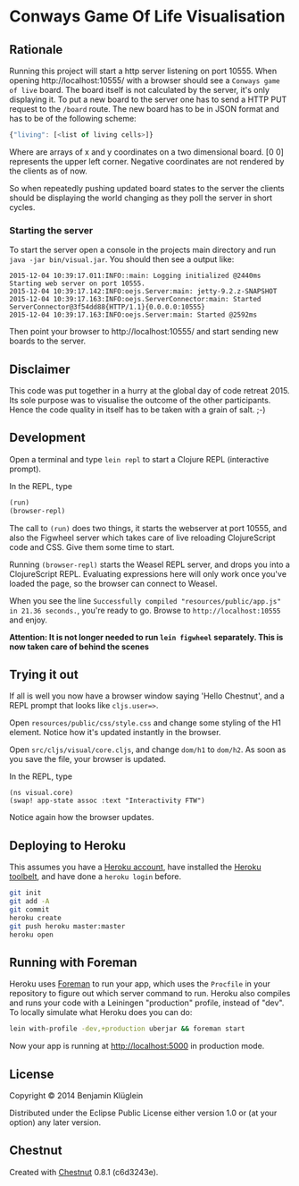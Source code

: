 # Conways Game Of Life Visualisation

## Rationale

Running this project will start a http server listening on port 10555.
When opening http://localhost:10555/ with a browser should see a `Conways game of live` board.
The board itself is not calculated by the server, it's only displaying it.
To put a new board to the server one has to send a HTTP PUT request to the
`/board` route.
The new board has to be in JSON format and has to be of the following scheme:
```javascript
{"living": [<list of living cells>]}
```
Where <list of living cells> are arrays of x and y coordinates on a two dimensional
board. [0 0] represents the upper left corner. Negative coordinates are not rendered by the
clients as of now.

So when repeatedly pushing updated board states to the server the clients should be displaying
the world changing as they poll the server in short cycles.

### Starting the server

To start the server open a console in the projects main directory and run `java -jar bin/visual.jar`.
You should then see a output like:

```
2015-12-04 10:39:17.011:INFO::main: Logging initialized @2440ms
Starting web server on port 10555.
2015-12-04 10:39:17.142:INFO:oejs.Server:main: jetty-9.2.z-SNAPSHOT
2015-12-04 10:39:17.163:INFO:oejs.ServerConnector:main: Started ServerConnector@3f54dd88{HTTP/1.1}{0.0.0.0:10555}
2015-12-04 10:39:17.163:INFO:oejs.Server:main: Started @2592ms
```
Then point your browser to http://localhost:10555/ and start sending new boards to the server.

## Disclaimer

This code was put together in a hurry at the global day of code retreat 2015.
Its sole purpose was to visualise the outcome of the other participants.
Hence the code quality in itself has to be taken with a grain of salt. ;-)


## Development

Open a terminal and type `lein repl` to start a Clojure REPL
(interactive prompt).

In the REPL, type

```clojure
(run)
(browser-repl)
```

The call to `(run)` does two things, it starts the webserver at port
10555, and also the Figwheel server which takes care of live reloading
ClojureScript code and CSS. Give them some time to start.

Running `(browser-repl)` starts the Weasel REPL server, and drops you
into a ClojureScript REPL. Evaluating expressions here will only work
once you've loaded the page, so the browser can connect to Weasel.

When you see the line `Successfully compiled "resources/public/app.js"
in 21.36 seconds.`, you're ready to go. Browse to
`http://localhost:10555` and enjoy.

**Attention: It is not longer needed to run `lein figwheel`
  separately. This is now taken care of behind the scenes**

## Trying it out

If all is well you now have a browser window saying 'Hello Chestnut',
and a REPL prompt that looks like `cljs.user=>`.

Open `resources/public/css/style.css` and change some styling of the
H1 element. Notice how it's updated instantly in the browser.

Open `src/cljs/visual/core.cljs`, and change `dom/h1` to
`dom/h2`. As soon as you save the file, your browser is updated.

In the REPL, type

```
(ns visual.core)
(swap! app-state assoc :text "Interactivity FTW")
```

Notice again how the browser updates.

## Deploying to Heroku

This assumes you have a
[Heroku account](https://signup.heroku.com/dc), have installed the
[Heroku toolbelt](https://toolbelt.heroku.com/), and have done a
`heroku login` before.

``` sh
git init
git add -A
git commit
heroku create
git push heroku master:master
heroku open
```

## Running with Foreman

Heroku uses [Foreman](http://ddollar.github.io/foreman/) to run your
app, which uses the `Procfile` in your repository to figure out which
server command to run. Heroku also compiles and runs your code with a
Leiningen "production" profile, instead of "dev". To locally simulate
what Heroku does you can do:

``` sh
lein with-profile -dev,+production uberjar && foreman start
```

Now your app is running at
[http://localhost:5000](http://localhost:5000) in production mode.

## License

Copyright © 2014 Benjamin Klüglein

Distributed under the Eclipse Public License either version 1.0 or (at
your option) any later version.

## Chestnut

Created with [Chestnut](http://plexus.github.io/chestnut/) 0.8.1 (c6d3243e).
